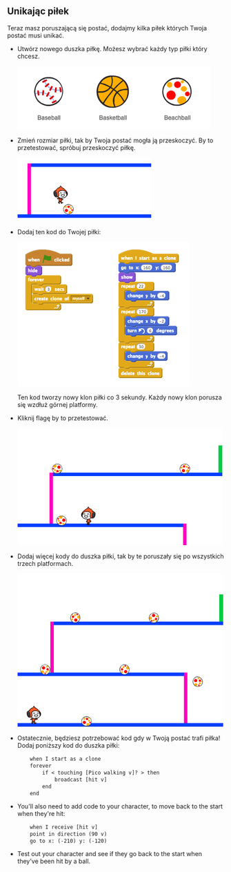 ## Unikając piłek

Teraz masz poruszającą się postać, dodajmy kilka piłek których Twoja postać musi unikać.

+ Utwórz nowego duszka piłkę. Możesz wybrać każdy typ piłki który chcesz.
    
    ![screenshot](images/dodge-balls.png)

+ Zmień rozmiar piłki, tak by Twoja postać mogła ją przeskoczyć. By to przetestować, spróbuj przeskoczyć piłkę.
    
    ![screenshot](images/dodge-ball-resize.png)

+ Dodaj ten kod do Twojej piłki:
    
    ![screenshot](images/dodge-ball-motion.png)
    
    Ten kod tworzy nowy klon piłki co 3 sekundy. Każdy nowy klon porusza się wzdłuż górnej platformy.

+ Kliknij flagę by to przetestować.
    
    ![screenshot](images/dodge-ball-test.png)

+ Dodaj więcej kody do duszka piłki, tak by te poruszały się po wszystkich trzech platformach.
    
    ![screenshot](images/dodge-ball-more-motion.png)

+ Ostatecznie, będziesz potrzebować kod gdy w Twoją postać trafi piłka! Dodaj poniższy kod do duszka piłki:
    
    ```blocks
        when I start as a clone
        forever
            if < touching [Pico walking v]? > then
                broadcast [hit v]
            end
        end
    ```

+ You'll also need to add code to your character, to move back to the start when they're hit:
    
    ```blocks
        when I receive [hit v]
        point in direction (90 v)
        go to x: (-210) y: (-120)
    ```

+ Test out your character and see if they go back to the start when they've been hit by a ball.